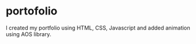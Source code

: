 # portofolio
I created my portfolio using HTML, CSS, Javascript and added animation using AOS library.
